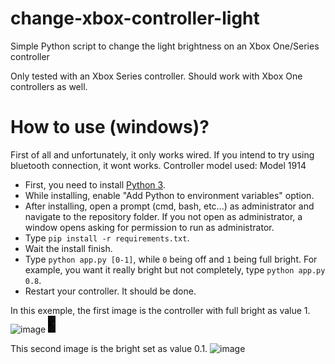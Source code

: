 # change-xbox-controller-light

Simple Python script to change the light brightness on an Xbox One/Series controller

Only tested with an Xbox Series controller. Should work with Xbox One controllers as well.

# How to use (windows)?
First of all and unfortunately, it only works wired. If you intend to try using bluetooth connection, it wont works.
Controller model used: Model 1914

- First, you need to install [Python 3](https://www.python.org/downloads/).
- While installing, enable "Add Python to environment variables" option.
- After installing, open a prompt (cmd, bash, etc...) as administrator and navigate to the repository folder. If you not open as administrator, a window opens asking for permission to run as administrator.
- Type ```pip install -r requirements.txt```.
- Wait the install finish.
- Type ```python app.py [0-1]```, while ```0``` being off and ```1``` being full bright. For example, you want it really bright but not completely, type ```python app.py 0.8```.
- Restart your controller. It should be done.

In this exemple, the first image is the controller with full bright as value 1.
![image]()
<img src="./photos/b-1-photo1.jpg" width="12"/>

This second image is the bright set as value 0.1.
![image](./photos/w-1-photo1.jpg)
